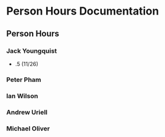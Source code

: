 # Person Hours Documentation

## Person Hours

### Jack Youngquist

- .5 (11/26)


### Peter Pham



### Ian Wilson



### Andrew Uriell



### Michael Oliver


